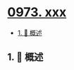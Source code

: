 # [0973. xxx](https://github.com/Tdahuyou/TNotes.leetcode/tree/main/notes/0973.%20xxx)

<!-- region:toc -->

- [1. 📝 概述](#1--概述)

<!-- endregion:toc -->

## 1. 📝 概述
